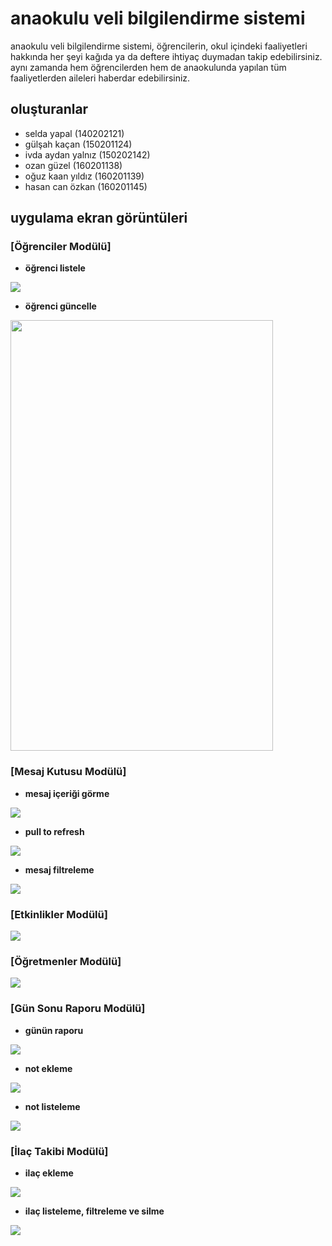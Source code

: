 # anaokulu veli bilgilendirme sistemi
anaokulu veli bilgilendirme sistemi, öğrencilerin, okul içindeki faaliyetleri hakkında her şeyi kağıda ya da deftere ihtiyaç duymadan takip edebilirsiniz. aynı zamanda hem öğrencilerden hem de anaokulunda yapılan tüm faaliyetlerden aileleri haberdar edebilirsiniz.

## oluşturanlar
- selda yapal (140202121)
- gülşah kaçan (150201124)
- ivda aydan yalnız (150202142)
- ozan güzel (160201138)
- oğuz kaan yıldız (160201139)
- hasan can özkan (160201145)

## uygulama ekran görüntüleri

### [Öğrenciler Modülü]
- **öğrenci listele**
<img src="https://github.com/2019-BLM441/module-160201139/raw/master/assets/Ogrenci.gif">

- **öğrenci güncelle**
<img src="https://github.com/2019-BLM441/module-160201139/raw/master/assets/OgrenciGuncelle.gif" width="420px" height="689px">

### [Mesaj Kutusu Modülü]

- **mesaj içeriği görme**
<img src="https://github.com/2019-BLM441/module-160201145/raw/master/Mesaj1.gif">

- **pull to refresh**

<img src="https://github.com/2019-BLM441/module-160201145/raw/master/Mesaj2.gif">

- **mesaj filtreleme**

<img src="https://github.com/2019-BLM441/module-160201145/raw/master/Mesaj3.gif">

### [Etkinlikler Modülü]
<img src="https://github.com/2019-BLM441/module-gulsahkacan/raw/master/Etkinlikler.gif">

### [Öğretmenler Modülü]
<img src="https://github.com/2019-BLM441/module-140202121/raw/master/Ogretmen.gif">

### [Gün Sonu Raporu Modülü]
- **günün raporu**
<img src="https://github.com/2019-BLM441/module-150202142/raw/master/Rapor.gif">

- **not ekleme**
<img src="https://github.com/2019-BLM441/module-150202142/raw/master/NotEkleme.gif">

- **not listeleme**
<img src="https://github.com/2019-BLM441/module-150202142/raw/master/NotListe.gif">

### [İlaç Takibi Modülü]
- **ilaç ekleme**
<img src="https://github.com/2019-BLM441/module-160201138/raw/master/assets/IlacEkle.gif">

- **ilaç listeleme, filtreleme ve silme**
<img src="https://github.com/2019-BLM441/module-160201138/raw/master/assets/IlacSilme.gif">